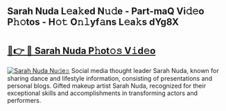## Sarah Nuda L𝚎a𝚔ed N𝚞𝚍e - Part-maQ Vi𝚍𝚎o P𝚑𝚘tos - H𝚘𝚝 O𝚗𝚕yf𝚊ns L𝚎a𝚔s dYg8X

# <h2><a href="http://kf7qsp8.oniu.top/?m=Sarah+Nuda">🔗👉 🔴 Sarah Nuda P𝚑ot𝚘𝚜 V𝚒d𝚎o</a></h2>

[![Sarah Nuda Nu𝚍e𝚜](https://i.imgur.com/0qMVB7G.gif)](http://kf7qsp8.oniu.top/?m=Sarah+Nuda)
Social media thought leader Sarah Nuda, known for sharing dance and lifestyle information, consisting of presentations and personal blogs. Gifted makeup artist Sarah Nuda, recognized for their exceptional skills and accomplishments in transforming actors and performers.  
